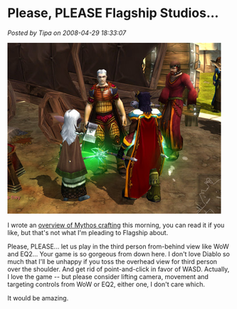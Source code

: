# Please, PLEASE Flagship Studios...

*Posted by Tipa on 2008-04-29 18:33:07*

![mythos-2008-04-10-00-47-41-12.jpg](../uploads/2008/04/mythos-2008-04-10-00-47-41-12.jpg)

I wrote an [overview of Mythos crafting](http://www.massively.com/2008/04/29/an-introduction-to-mythos-crafting/) this morning, you can read it if you like, but that's not what I'm pleading to Flagship about.

Please, PLEASE... let us play in the third person from-behind view like WoW and EQ2... Your game is so gorgeous from down here. I don't love Diablo so much that I'll be unhappy if you toss the overhead view for third person over the shoulder. And get rid of point-and-click in favor of WASD. Actually, I love the game -- but please consider lifting camera, movement and targeting controls from WoW or EQ2, either one, I don't care which.

It would be amazing.

